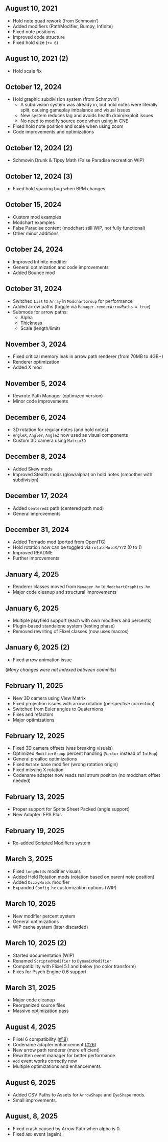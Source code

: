 ## August 10, 2021
- Hold note quad rework (from Schmovin’)
- Added modifiers (PathModifier, Bumpy, Infinite)
- Fixed note positions
- Improved code structure
- Fixed hold size (`+= 6`)

## August 10, 2021 (2)
- Hold scale fix

## October 12, 2024
- Hold graphic subdivision system (from Schmovin’)
  - A subdivision system was already in, but hold notes were literally split, causing gameplay imbalance and visual issues
  - New system reduces lag and avoids health drain/exploit issues
  - No need to modify source code when using in CNE
- Fixed hold note position and scale when using zoom
- Code improvements and optimizations

## October 12, 2024 (2)
- Schmovin Drunk & Tipsy Math (False Paradise recreation WIP)

## October 12, 2024 (3)
- Fixed hold spacing bug when BPM changes

## October 15, 2024
- Custom mod examples
- Modchart examples
- False Paradise content (modchart still WIP, not fully functional)
- Other minor additions

## October 24, 2024
- Improved Infinite modifier
- General optimization and code improvements
- Added Bounce mod

## October 31, 2024
- Switched `List` to `Array` in `ModchartGroup` for performance
- Added arrow paths (toggle via `Manager.renderArrowPaths = true`)
- Submods for arrow paths:
  - Alpha
  - Thickness
  - Scale (length/limit)

## November 3, 2024
- Fixed critical memory leak in arrow path renderer (from 70MB to 4GB+)
- Renderer optimization
- Added X mod

## November 5, 2024
- Rewrote Path Manager (optimized version)
- Minor code improvements

## December 6, 2024
- 3D rotation for regular notes (and hold notes)
- `AngleX`, `AngleY`, `AngleZ` now used as visual components
- Custom 3D camera using `Matrix3D`

## December 8, 2024
- Added Skew mods
- Improved Stealth mods (glow/alpha) on hold notes (smoother with subdivision)

## December 17, 2024
- Added `Centered2` path (centered path mod)
- General improvements

## December 31, 2024
- Added Tornado mod (ported from OpenITG)
- Hold rotation now can be toggled via `rotateHoldX/Y/Z` (0 to 1)
- Improved README
- Further improvements

## January 4, 2025
- Renderer classes moved from `Manager.hx` to `ModchartGraphics.hx`
- Major code cleanup and structural improvements

## January 6, 2025
- Multiple playfield support (each with own modifiers and percents)
- Plugin-based standalone system (testing phase)
- Removed rewriting of Flixel classes (now uses macros)

## January 6, 2025 (2)
- Fixed arrow animation issue

(*Many changes were not indexed between commits*)

## February 11, 2025
- New 3D camera using View Matrix
- Fixed projection issues with arrow rotation (perspective correction)
- Switched from Euler angles to Quaternions
- Fixes and refactors
- Major optimizations

## February 12, 2025
- Fixed 3D camera offsets (was breaking visuals)
- Optimized `ModifierGroup` percent handling (`Vector` instead of `IntMap`)
- General prealloc optimizations
- Fixed `Rotate` base modifier (wrong rotation origin)
- Fixed missing X rotation
- Codename adapter now reads real strum position (no modchart offset needed)

## February 13, 2025
- Proper support for Sprite Sheet Packed (angle support)
- New Adapter: FPS Plus

## February 19, 2025
- Re-added Scripted Modifiers system

## March 3, 2025
- Fixed `longHolds` modifier visuals
- Added Hold Rotation mods (rotation based on parent note position)
- Added `DizzyHolds` modifier
- Expanded `Config.hx` customization options (WIP)

## March 10, 2025
- New modifier percent system
- General optimizations
- WIP cache system (later discarded)

## March 10, 2025 (2)
- Started documentation (WIP)
- Renamed `ScriptedModifier` to `DynamicModifier`
- Compatibility with Flixel 5.1 and below (no color transform)
- Fixes for Psych Engine 0.6 support

## March 31, 2025
- Major code cleanup
- Reorganized source files
- Massive optimization pass

## August 4, 2025
- Flixel 6 compatibility ([#18](https://github.com/TheoDevelops/FunkinModchart/pull/18))
- Codename adapter enhancement ([#26](https://github.com/TheoDevelops/FunkinModchart/pull/26))
- New arrow path renderer (more efficient)
- Rewritten event manager for better performance
- `Add` event works correctly now
- Multiple optimizations and enhancements

## August 6, 2025
- Added CSV Paths to Assets for `ArrowShape` and `EyeShape` mods.
- Small improvements.

## August, 8, 2025
- Fixed crash caused by Arrow Path when alpha is 0.
- Fixed `ADD` event (again).